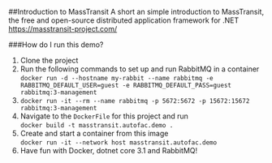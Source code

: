 ##Introduction to MassTransit
A short an simple introduction to MassTransit, the free and open-source distributed application framework for .NET https://masstransit-project.com/

###How do I run this demo?

1. Clone the project
2. Run the following commands to set up and run RabbitMQ in a container
   `docker run -d --hostname my-rabbit --name rabbitmq -e RABBITMQ_DEFAULT_USER=guest -e RABBITMQ_DEFAULT_PASS=guest rabbitmq:3-management`
3. `docker run -it --rm --name rabbitmq -p 5672:5672 -p 15672:15672 rabbitmq:3-management`
4. Navigate to the `DockerFile` for this project and run  
   `docker build -t masstransit.autofac.demo .`
5. Create and start a container from this image  
   `docker run -it --network host masstransit.autofac.demo`
6. Have fun with Docker, dotnet core 3.1 and RabbitMQ!
